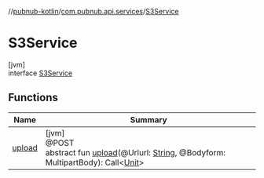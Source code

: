 //[pubnub-kotlin](../../../index.md)/[com.pubnub.api.services](../index.md)/[S3Service](index.md)

# S3Service

[jvm]\
interface [S3Service](index.md)

## Functions

| Name | Summary |
|---|---|
| [upload](upload.md) | [jvm]<br>@POST<br>abstract fun [upload](upload.md)(@Urlurl: [String](https://kotlinlang.org/api/latest/jvm/stdlib/kotlin/-string/index.html), @Bodyform: MultipartBody): Call&lt;[Unit](https://kotlinlang.org/api/latest/jvm/stdlib/kotlin/-unit/index.html)&gt; |
